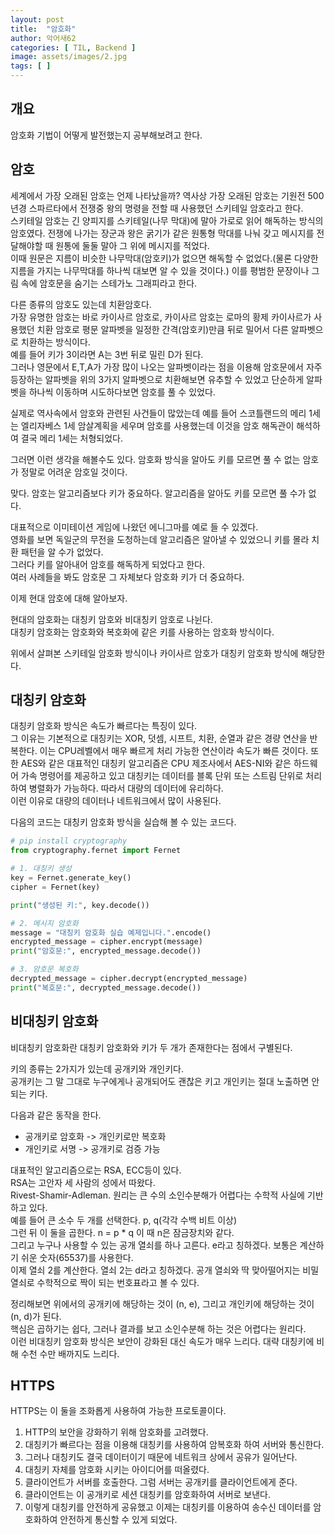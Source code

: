 ```yaml
---
layout: post
title:  "암호화"
author: 악어새62
categories: [ TIL, Backend ]
image: assets/images/2.jpg
tags: [ ]
---
```

## 개요

암호화 기법이 어떻게 발전했는지 공부해보려고 한다.

## 암호

세계에서 가장 오래된 암호는 언제 나타났을까? 역사상 가장 오래된 암호는 기원전 500년경 스파르타에서 전쟁중 왕의 명령을 전할 때 사용했던 스키테일 암호라고 한다.  
스키테일 암호는 긴 양피지를 스키테일(나무 막대)에 말아 가로로 읽어 해독하는 방식의 암호였다. 전쟁에 나가는 장군과 왕은 굵기가 같은 원통형 막대를 나눠 갖고 메시지를 전달해야할 때 원통에 둘둘 말아 그 위에 메시지를 적었다.  
이때 원문은 지름이 비슷한 나무막대(암호키)가 없으면 해독할 수 없었다.(물론 다양한 지름을 가지는 나무막대를 하나씩 대보면 알 수 있을 것이다.) 이를 평범한 문장이나 그림 속에 암호문을 숨기는 스테가노 그래피라고 한다.

다른 종류의 암호도 있는데 치환암호다.  
가장 유명한 암호는 바로 카이사르 암호로, 카이사르 암호는 로마의 황제 카이사르가 사용했던 치환 암호로 평문 알파벳을 일정한 간격(암호키)만큼 뒤로 밀어서 다른 알파벳으로 치환하는 방식이다.  
예를 들어 키가 3이라면 A는 3번 뒤로 밀린 D가 된다.  
그러나 영문에서 E,T,A가 가장 많이 나오는 알파벳이라는 점을 이용해 암호문에서 자주 등장하는 알파벳을 위의 3가지 알파벳으로 치환해보면 유추할 수 있었고 단순하게 알파벳을 하나씩 이동하며 시도하다보면 암호를 풀 수 있었다.

실제로 역사속에서 암호와 관련된 사건들이 많았는데 예를 들어 스코틀랜드의 메리 1세는 엘리자베스 1세 암살계획을 세우며 암호를 사용했는데 이것을 암호 해독관이 해석하여 결국 메리 1세는 처형되었다.

그러면 이런 생각을 해볼수도 있다. 암호화 방식을 알아도 키를 모르면 풀 수 없는 암호가 정말로 어려운 암호일 것이다.  

맞다. 암호는 알고리즘보다 키가 중요하다. 알고리즘을 알아도 키를 모르면 풀 수가 없다.

대표적으로 이미테이션 게임에 나왔던 에니그마를 예로 들 수 있겠다.  
영화를 보면 독일군의 무전을 도청하는데 알고리즘은 알아낼 수 있었으니 키를 몰라 치환 패턴을 알 수가 없었다.  
그러다 키를 알아내어 암호를 해독하게 되었다고 한다.  
여러 사례들을 봐도 암호문 그 자체보다 암호화 키가 더 중요하다.

이제 현대 암호에 대해 알아보자.  

현대의 암호화는 대칭키 암호와 비대칭키 암호로 나뉜다.  
대칭키 암호화는 암호화와 복호화에 같은 키를 사용하는 암호화 방식이다.

위에서 살펴본 스키테일 암호화 방식이나 카이사르 암호가 대칭키 암호화 방식에 해당한다.

## 대칭키 암호화

대칭키 암호화 방식은 속도가 빠르다는 특징이 있다.  
그 이유는 기본적으로 대칭키는 XOR, 덧셈, 시프트, 치환, 순열과 같은 경량 연산을 반복한다. 이는 CPU레벨에서 매우 빠르게 처리 가능한 연산이라 속도가 빠른 것이다. 또한 AES와 같은 대표적인 대칭키 알고리즘은 CPU 제조사에서 AES-NI와 같은 하드웨어 가속 명령어를 제공하고 있고 대칭키는 데이터를 블록 단위 또는 스트림 단위로 처리하여 병렬화가 가능하다. 따라서 대량의 데이터에 유리하다.  
이런 이유로 대량의 데이터나 네트워크에서 많이 사용된다.

다음의 코드는 대칭키 암호화 방식을 실습해 볼 수 있는 코드다.
```python
# pip install cryptography
from cryptography.fernet import Fernet

# 1. 대칭키 생성
key = Fernet.generate_key()
cipher = Fernet(key)

print("생성된 키:", key.decode())

# 2. 메시지 암호화
message = "대칭키 암호화 실습 예제입니다.".encode()
encrypted_message = cipher.encrypt(message)
print("암호문:", encrypted_message.decode())

# 3. 암호문 복호화
decrypted_message = cipher.decrypt(encrypted_message)
print("복호문:", decrypted_message.decode())
```

## 비대칭키 암호화

비대칭키 암호화란 대칭키 암호화와 키가 두 개가 존재한다는 점에서 구별된다.  

키의 종류는 2가지가 있는데 공개키와 개인키다.  
공개키는 그 말 그대로 누구에게나 공개되어도 괜찮은 키고 개인키는 절대 노출하면 안되는 키다.

다음과 같은 동작을 한다.  
* 공개키로 암호화 -> 개인키로만 복호화
* 개인키로 서명 -> 공개키로 검증 가능

대표적인 알고리즘으로는 RSA, ECC등이 있다.  
RSA는 고안자 세 사람의 성에서 따왔다.  
Rivest-Shamir-Adleman. 
원리는 큰 수의 소인수분해가 어렵다는 수학적 사실에 기반하고 있다.  
예를 들어 큰 소수 두 개를 선택한다. p, q(각각 수백 비트 이상)  
그런 뒤 이 둘을 곱한다. n = p * q 이 때 n은 잠금장치와 같다.  
그리고 누구나 사용할 수 있는 공개 열쇠를 하나 고른다. e라고 칭하겠다. 보통은 계산하기 쉬운 숫자(65537)를 사용한다.  
이제 열쇠 2를 계산한다. 열쇠 2는 d라고 칭하겠다. 공개 열쇠와 딱 맞아떨어지는 비밀 열쇠로 수학적으로 짝이 되는 번호표라고 볼 수 있다.

정리해보면 위에서의 공개키에 해당하는 것이 (n, e), 그리고 개인키에 해당하는 것이 (n, d)가 된다.  
핵심은 곱하기는 쉽다, 그러나 결과를 보고 소인수분해 하는 것은 어렵다는 원리다.  
이런 비대칭키 암호화 방식은 보안이 강화된 대신 속도가 매우 느리다. 대략 대칭키에 비해 수천 수만 배까지도 느리다.  

## HTTPS

HTTPS는 이 둘을 조화롭게 사용하여 가능한 프로토콜이다.  
1. HTTP의 보안을 강화하기 위해 암호화를 고려했다.
2. 대칭키가 빠르다는 점을 이용해 대칭키를 사용하여 암복호화 하여 서버와 통신한다.
3. 그러나 대칭키도 결국 데이터이기 때문에 네트워크 상에서 공유가 일어난다.
4. 대칭키 자체를 암호화 시키는 아이디어를 떠올렸다.
5. 클라이언트가 서버를 호출한다. 그럼 서버는 공개키를 클라이언트에게 준다.
6. 클라이언트는 이 공개키로 세션 대칭키를 암호화하여 서버로 보낸다.
7. 이렇게 대칭키를 안전하게 공유했고 이제는 대칭키를 이용하여 송수신 데이터를 암호화하여 안전하게 통신할 수 있게 되었다.